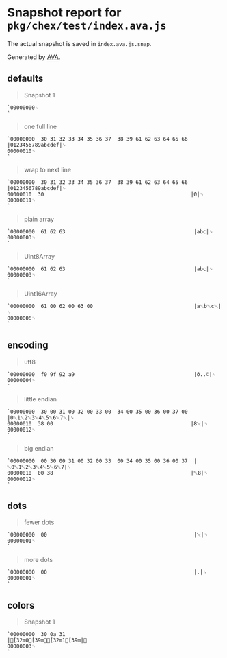 # Snapshot report for `pkg/chex/test/index.ava.js`

The actual snapshot is saved in `index.ava.js.snap`.

Generated by [AVA](https://avajs.dev).

## defaults

> Snapshot 1

    `00000000␊
    `

> one full line

    `00000000  30 31 32 33 34 35 36 37  38 39 61 62 63 64 65 66  |0123456789abcdef|␊
    00000010␊
    `

> wrap to next line

    `00000000  30 31 32 33 34 35 36 37  38 39 61 62 63 64 65 66  |0123456789abcdef|␊
    00000010  30                                                |0|␊
    00000011␊
    `

> plain array

    `00000000  61 62 63                                          |abc|␊
    00000003␊
    `

> Uint8Array

    `00000000  61 62 63                                          |abc|␊
    00000003␊
    `

> Uint16Array

    `00000000  61 00 62 00 63 00                                 |a␀b␀c␀|␊
    00000006␊
    `

## encoding

> utf8

    `00000000  f0 9f 92 a9                                       |ð..©|␊
    00000004␊
    `

> little endian

    `00000000  30 00 31 00 32 00 33 00  34 00 35 00 36 00 37 00  |0␀1␀2␀3␀4␀5␀6␀7␀|␊
    00000010  38 00                                             |8␀|␊
    00000012␊
    `

> big endian

    `00000000  00 30 00 31 00 32 00 33  00 34 00 35 00 36 00 37  |␀0␀1␀2␀3␀4␀5␀6␀7|␊
    00000010  00 38                                             |␀8|␊
    00000012␊
    `

## dots

> fewer dots

    `00000000  00                                                |␀|␊
    00000001␊
    `

> more dots

    `00000000  00                                                |.|␊
    00000001␊
    `

## colors

> Snapshot 1

    `00000000  30 0a 31                                          |[32m0[39m␊[32m1[39m|␊
    00000003␊
    `
